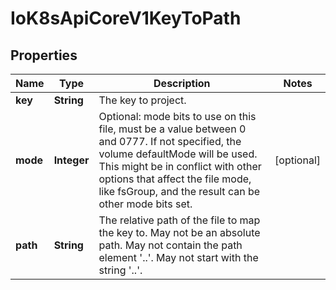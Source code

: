 
# IoK8sApiCoreV1KeyToPath

## Properties
Name | Type | Description | Notes
------------ | ------------- | ------------- | -------------
**key** | **String** | The key to project. | 
**mode** | **Integer** | Optional: mode bits to use on this file, must be a value between 0 and 0777. If not specified, the volume defaultMode will be used. This might be in conflict with other options that affect the file mode, like fsGroup, and the result can be other mode bits set. |  [optional]
**path** | **String** | The relative path of the file to map the key to. May not be an absolute path. May not contain the path element &#39;..&#39;. May not start with the string &#39;..&#39;. | 



